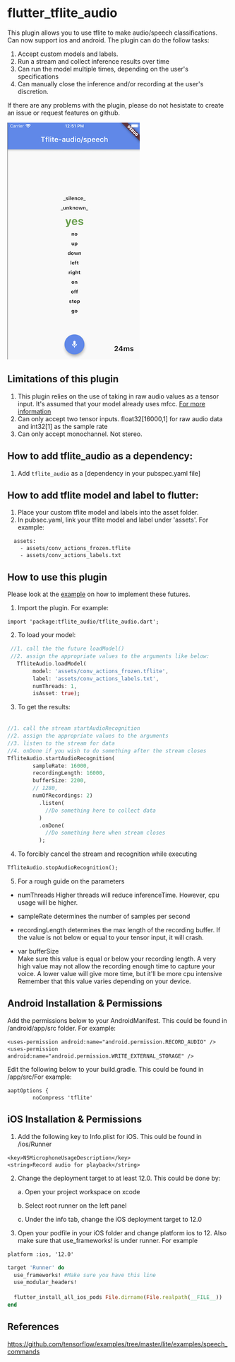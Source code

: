 # flutter_tflite_audio

This plugin allows you to use tflite to make audio/speech classifications. Can now support ios and android. The plugin can do the follow tasks:

1. Accept custom models and labels.
2. Run a stream and collect inference results over time
3. Can run the model multiple times, depending on the user's specifications
4. Can manually close the inference and/or recording at the user's discretion.

If there are any problems with the plugin, please do not hesistate to create an issue or request features on github.

![](audio_recognition_example.jpg)


## Limitations of this plugin 

1. This plugin relies on the use of taking in raw audio values as a tensor input. It's assumed that your model already uses mfcc. [For more information](https://www.tensorflow.org/api_docs/python/tf/raw_ops/Mfcc?hl=ja)
2. Can only accept two tensor inputs. float32[16000,1] for raw audio data and int32[1] as the sample rate
3. Can only accept monochannel. Not stereo.

## How to add tflite_audio as a dependency:
1. Add `tflite_audio` as a [dependency in your pubspec.yaml file]


## How to add tflite model and label to flutter:
1. Place your custom tflite model and labels into the asset folder. 
2. In pubsec.yaml, link your tflite model and label under 'assets'. For example:

```
  assets:
    - assets/conv_actions_frozen.tflite
    - assets/conv_actions_labels.txt

```

## How to use this plugin
Please look at the [example](https://github.com/Caldarie/flutter_tflite_audio/tree/master/example) on how to implement these futures.


1. Import the plugin. For example:

```
import 'package:tflite_audio/tflite_audio.dart';
```


2. To load your model:


```dart
 //1. call the the future loadModel()
 //2. assign the appropriate values to the arguments like below:
   TfliteAudio.loadModel(
        model: 'assets/conv_actions_frozen.tflite',
        label: 'assets/conv_actions_labels.txt',
        numThreads: 1,
        isAsset: true);
```


3. To get the results: 

```dart

//1. call the stream startAudioRecognition
//2. assign the appropriate values to the arguments
//3. listen to the stream for data
//4. onDone if you wish to do something after the stream closes
TfliteAudio.startAudioRecognition(
        sampleRate: 16000, 
        recordingLength: 16000, 
        bufferSize: 2200,
        // 1280,
        numOfRecordings: 2)
          .listen(
            //Do something here to collect data
          )
          .onDone(
            //Do something here when stream closes
          );

```

4. To forcibly cancel the stream and recognition while executing

```dart
TfliteAudio.stopAudioRecognition();
```

5. For a rough guide on the parameters

  * numThreads 
Higher threads will reduce inferenceTime. However, cpu usage will be higher.

  * sampleRate 
determines the number of samples per second

  * recordingLength 
determines the max length of the recording buffer. 
If the value is not below or equal to your tensor input, it will crash.

  * var bufferSize  
Make sure this value is equal or below your recording length. 
A very high value may not allow the recording enough time to capture your voice. 
A lower value will give more time, but it'll be more cpu intensive
Remember that this value varies depending on your device.
    


## Android Installation & Permissions
Add the permissions below to your AndroidManifest. This could be found in  <YourApp>/android/app/src folder. For example:

```
<uses-permission android:name="android.permission.RECORD_AUDIO" />
<uses-permission android:name="android.permission.WRITE_EXTERNAL_STORAGE" />
```

Edit the following below to your build.gradle. This could be found in <YourApp>/app/src/For example:

```
aaptOptions {
        noCompress 'tflite'
```

## iOS Installation & Permissions
1. Add the following key to Info.plist for iOS. This ould be found in <YourApp>/ios/Runner
```
<key>NSMicrophoneUsageDescription</key>
<string>Record audio for playback</string>
```

2. Change the deployment target to at least 12.0. This could be done by:

    a. Open your project workspace on xcode
  
    b. Select root runner on the left panel
  
    c. Under the info tab, change the iOS deployment target to 12.0
    

3. Open your podfile in your iOS folder and change platform ios to 12. Also make sure that use_frameworks! is under runner. For example

```
platform :ios, '12.0'
```

```ruby
target 'Runner' do
  use_frameworks! #Make sure you have this line
  use_modular_headers!

  flutter_install_all_ios_pods File.dirname(File.realpath(__FILE__))
end
```

## References

https://github.com/tensorflow/examples/tree/master/lite/examples/speech_commands
